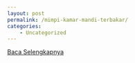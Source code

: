 ```yaml
---
layout: post
permalink: /mimpi-kamar-mandi-terbakar/
categories:
    - Uncategorized
---
```


[Baca Selengkapnya](/01)
